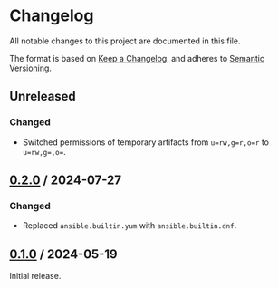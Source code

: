 # Changelog

All notable changes to this project are documented in this file.

The format is based on [Keep a Changelog](https://keepachangelog.com/en/1.1.0),
and adheres to [Semantic Versioning](https://semver.org/spec/v2.0.0).

## Unreleased

### Changed

- Switched permissions of temporary artifacts from `u=rw,g=r,o=r` to
  `u=rw,g=,o=`.

## [0.2.0](https://github.com/trallnag/ansible-role-aws-ssm-plugin/compare/v0.1.0...v0.2.0) / 2024-07-27

### Changed

- Replaced `ansible.builtin.yum` with `ansible.builtin.dnf`.

## [0.1.0](https://github.com/trallnag/ansible-role-aws-ssm-plugin/compare/72dad404d48e94e60c03e8a311544852c7316f37...v0.1.0) / 2024-05-19

Initial release.
